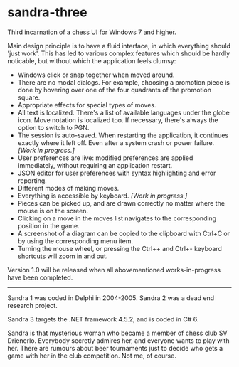 # sandra-three
Third incarnation of a chess UI for Windows 7 and higher.

Main design principle is to have a fluid interface, in which everything should 'just work'. This has led to various complex features which should be hardly noticable, but without which the application feels clumsy:

* Windows click or snap together when moved around.
* There are no modal dialogs. For example, choosing a promotion piece is done by hovering over one of the four quadrants of the promotion square.
* Appropriate effects for special types of moves.
* All text is localized. There's a list of available languages under the globe icon. Move notation is localized too. If necessary, there's always the option to switch to PGN.
* The session is auto-saved. When restarting the application, it continues exactly where it left off. Even after a system crash or power failure. *[Work in progress.]*
* User preferences are live: modified preferences are applied immediately, without requiring an application restart.
* JSON editor for user preferences with syntax highlighting and error reporting.
* Different modes of making moves.
* Everything is accessible by keyboard. *[Work in progress.]*
* Pieces can be picked up, and are drawn correctly no matter where the mouse is on the screen.
* Clicking on a move in the moves list navigates to the corresponding position in the game.
* A screenshot of a diagram can be copied to the clipboard with Ctrl+C or by using the corresponding menu item.
* Turning the mouse wheel, or pressing the Ctrl++ and Ctrl+- keyboard shortcuts will zoom in and out.

Version 1.0 will be released when all abovementioned works-in-progress have been completed.

***

Sandra 1 was coded in Delphi in 2004-2005.
Sandra 2 was a dead end research project.

Sandra 3 targets the .NET framework 4.5.2, and is coded in C# 6.

Sandra is that mysterious woman who became a member of chess club SV Drienerlo. Everybody secretly admires her, and everyone wants to play with her. There are rumours about beer tournaments just to decide who gets a game with her in the club competition. Not me, of course.
